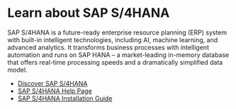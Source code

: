 
# Learn about SAP S/4HANA

SAP S/4HANA is a future-ready enterprise resource planning (ERP) system with built-in intelligent technologies, including AI, machine learning, and advanced analytics. It transforms business processes with intelligent automation and runs on SAP HANA – a market-leading in-memory database that offers real-time processing speeds and a dramatically simplified data model.
* [Discover SAP S/4HANA](https://help.sap.com/viewer/product/SAP_S4HANA_ON-PREMISE/)
* [SAP S/4HANA Help Page](https://help.sap.com/viewer/8308e6d301d54584a33cd04a9861bc52/2021.000/en-US/2c0e7c571fbeb576e10000000a4450e5.html)
* [SAP S/4HANA Installation Guide](https://help.sap.com/doc/6b11678926d3409bbfea8897cb34d10f/2021/en-US/INST_OP2021.pdf)
